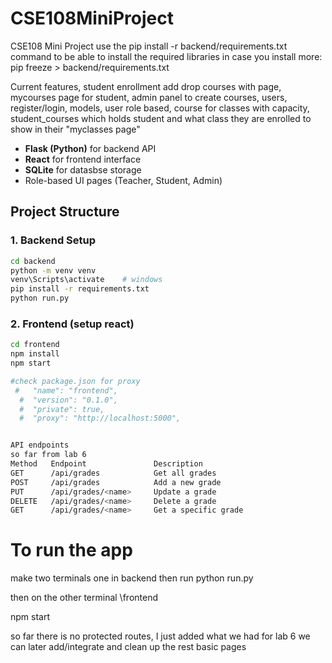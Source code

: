 # CSE108MiniProject
CSE108 Mini Project 
use the pip install -r backend/requirements.txt command to be able to install the required libraries
in case you install more:
pip freeze > backend/requirements.txt

 Current features, student enrollment add drop courses with page, mycourses page for student,  admin panel to create courses, users, register/login,
 models, user role based, course for classes with capacity,  student_courses which holds student and what class they are enrolled to show in their "myclasses page"


-  **Flask (Python)** for backend API
-  **React** for frontend interface
-  **SQLite** for datasbse storage
-   Role-based UI pages (Teacher, Student, Admin)

## Project Structure


### 1. Backend Setup

```bash
cd backend
python -m venv venv
venv\Scripts\activate    # windows
pip install -r requirements.txt
python run.py

```
### 2. Frontend (setup react)

```bash 
cd frontend
npm install
npm start

#check package.json for proxy
 #   "name": "frontend",
  #  "version": "0.1.0",
  #  "private": true,
  #  "proxy": "http://localhost:5000",


API endpoints
so far from lab 6
Method	 Endpoint	            Description
GET	     /api/grades	        Get all grades
POST	 /api/grades	        Add a new grade
PUT    	 /api/grades/<name>	    Update a grade
DELETE	 /api/grades/<name>	    Delete a grade
GET	     /api/grades/<name>	    Get a specific grade
```
# To run the app
make two terminals
one in backend 
then run
python run.py

then on the other terminal
\frontend

npm start

so far there is no protected routes, I just added what we had for lab 6 we can later add/integrate and clean up the rest
basic pages
